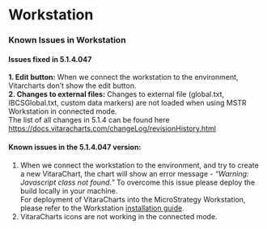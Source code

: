 # Workstation

### Known Issues in Workstation <a href="#known-issues-in-workstation" id="known-issues-in-workstation"></a>

#### Issues fixed in 5.1.4.047 <a href="#issues-fixed-in-514047" id="issues-fixed-in-514047"></a>

**1. Edit button:** When we connect the workstation to the environment, Vitarcharts don’t show the edit button.\
**2. Changes to external files:** Changes to external file (global.txt, IBCSGlobal.txt, custom data markers) are not loaded when using MSTR Workstation in connected mode.\
The list of all changes in 5.1.4 can be found here\
https://docs.vitaracharts.com/changeLog/revisionHistory.html

#### Known issues in the 5.1.4.047 version: <a href="#known-issues-in-the-514047-version" id="known-issues-in-the-514047-version"></a>

1. When we connect the workstation to the environment, and try to create a new VitaraChart, the chart will show an error message - _“Warning: Javascript class not found.”_ To overcome this issue please deploy the build locally in your machine.\
   For deployment of VitaraCharts into the MicroStrategy Workstation, please refer to the Workstation [installation guide](../install-docs/).
2. VitaraCharts icons are not working in the connected mode.
